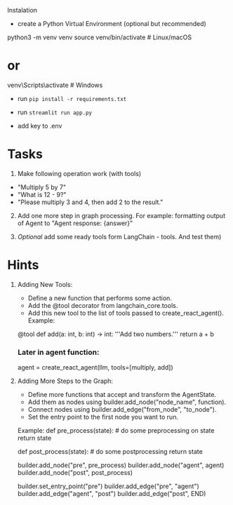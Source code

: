 
Instalation

- create a Python Virtual Environment (optional but recommended)

python3 -m venv venv
source venv/bin/activate  # Linux/macOS
# or
venv\Scripts\activate     # Windows

- run `pip install -r requirements.txt`

- run `streamlit run app.py`

- add key to .env

# Tasks 
1. Make following operation work (with tools)
- "Multiply 5 by 7" 
- "What is 12 - 9?" 
- "Please multiply 3 and 4, then add 2 to the result."

2. Add one more step in graph processing. For example: formatting output of Agent to "Agent response: {answer}"

3. *Optional* add some ready tools form LangChain - tools. And test them)



# Hints

1. Adding New Tools:
   - Define a new function that performs some action.
   - Add the @tool decorator from langchain_core.tools.
   - Add this new tool to the list of tools passed to create_react_agent().
   Example:

   @tool
   def add(a: int, b: int) -> int:
       '''Add two numbers.'''
       return a + b
   
   ### Later in agent function:
   agent = create_react_agent(llm, tools=[multiply, add])

2. Adding More Steps to the Graph:
   - Define more functions that accept and transform the AgentState.
   - Add them as nodes using builder.add_node("node_name", function).
   - Connect nodes using builder.add_edge("from_node", "to_node").
   - Set the entry point to the first node you want to run.
   
   Example:
   def pre_process(state):
       # do some preprocessing on state
       return state

   def post_process(state):
       # do some postprocessing
       return state

   builder.add_node("pre", pre_process)
   builder.add_node("agent", agent)
   builder.add_node("post", post_process)

   builder.set_entry_point("pre")
   builder.add_edge("pre", "agent")
   builder.add_edge("agent", "post")
   builder.add_edge("post", END)

